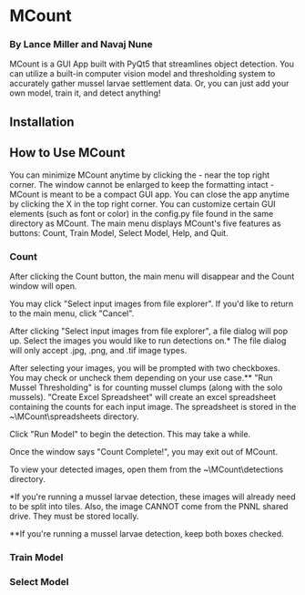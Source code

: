 # MCount
### By Lance Miller and Navaj Nune
MCount is a GUI App built with PyQt5 that streamlines object detection. You can utilize a built-in computer vision model and thresholding system to accurately gather mussel larvae settlement data. Or, you can just add your own model, train it, and detect anything! 

## Installation



## How to Use MCount
You can minimize MCount anytime by clicking the - near the top right corner. 
The window cannot be enlarged to keep the formatting intact - MCount is meant to be a compact GUI app.
You can close the app anytime by clicking the X in the top right corner.
You can customize certain GUI elements (such as font or color) in the config.py file found in the same directory as MCount. 
The main menu displays MCount's five features as buttons: Count, Train Model, Select Model, Help, and Quit. 

### Count
After clicking the Count button, the main menu will disappear and the Count window will open. 

You may click "Select input images from file explorer". If you'd like to return to the main menu, click "Cancel". 

After clicking "Select input images from file explorer", a file dialog will pop up. Select the images you would like to run detections on.* The file dialog will only accept .jpg, .png, and .tif image types. 

After selecting your images, you will be prompted with two checkboxes. You may check or uncheck them depending on your use case.** "Run Mussel Thresholding" is for counting mussel clumps (along with the solo mussels). "Create Excel Spreadsheet" will create an excel spreadsheet containing the counts for each input image. The spreadsheet is stored in the ~\MCount\spreadsheets directory.

Click "Run Model" to begin the detection. This may take a while.

Once the window says "Count Complete!", you may exit out of MCount. 

To view your detected images, open them from the ~\MCount\detections directory. 

*If you're running a mussel larvae detection, these images will already need to be split into tiles. Also, the image CANNOT come from the PNNL shared drive. They must be stored locally. 

**If you're running a mussel larvae detection, keep both boxes checked.

### Train Model

### Select Model







